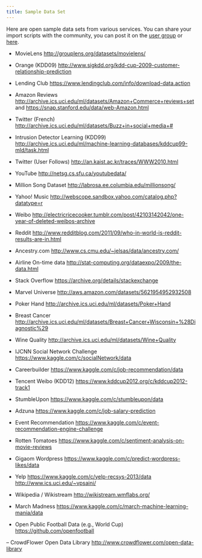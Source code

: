 ```yaml
---
title: Sample Data Set
---
```



Here are open sample data sets from various services. You can share your import
scripts with the community, you can post it on the [user
group](https://groups.google.com/forum/#!forum/predictionio-user) or
[here](../community/projects.html).

- MovieLens
http://grouplens.org/datasets/movielens/

- Orange (KDD09)
http://www.sigkdd.org/kdd-cup-2009-customer-relationship-prediction

- Lending Club
https://www.lendingclub.com/info/download-data.action

- Amazon Reviews
http://archive.ics.uci.edu/ml/datasets/Amazon+Commerce+reviews+set and
https://snap.stanford.edu/data/web-Amazon.html

- Twitter (French)
http://archive.ics.uci.edu/ml/datasets/Buzz+in+social+media+#

- Intrusion Detector Learning (KDD99)
http://archive.ics.uci.edu/ml/machine-learning-databases/kddcup99-mld/task.html

- Twitter (User Follows)
http://an.kaist.ac.kr/traces/WWW2010.html

- YouTube
http://netsg.cs.sfu.ca/youtubedata/

- Million Song Dataset
http://labrosa.ee.columbia.edu/millionsong/

- Yahoo! Music
http://webscope.sandbox.yahoo.com/catalog.php?datatype=r

- Weibo
http://electricricecooker.tumblr.com/post/42103142042/one-year-of-deleted-weibos-archive

- Reddit
http://www.redditblog.com/2011/09/who-in-world-is-reddit-results-are-in.html

- Ancestry.com
http://www.cs.cmu.edu/~jelsas/data/ancestry.com/

- Airline On-time data
http://stat-computing.org/dataexpo/2009/the-data.html

- Stack Overflow
https://archive.org/details/stackexchange

- Marvel Universe
http://aws.amazon.com/datasets/5621954952932508

- Poker Hand
http://archive.ics.uci.edu/ml/datasets/Poker+Hand

- Breast Cancer
http://archive.ics.uci.edu/ml/datasets/Breast+Cancer+Wisconsin+%28Diagnostic%29

- Wine Quality
http://archive.ics.uci.edu/ml/datasets/Wine+Quality

- IJCNN Social Network Challenge
https://www.kaggle.com/c/socialNetwork/data

- Careerbuilder
https://www.kaggle.com/c/job-recommendation/data

- Tencent Weibo (KDD12)
https://www.kddcup2012.org/c/kddcup2012-track1

- StumbleUpon
https://www.kaggle.com/c/stumbleupon/data

- Adzuna
https://www.kaggle.com/c/job-salary-prediction

- Event Recommendation
https://www.kaggle.com/c/event-recommendation-engine-challenge

- Rotten Tomatoes
https://www.kaggle.com/c/sentiment-analysis-on-movie-reviews

- Gigaom Wordpress
https://www.kaggle.com/c/predict-wordpress-likes/data

- Yelp
https://www.kaggle.com/c/yelp-recsys-2013/data
http://www.ics.uci.edu/~vpsaini/

- Wikipedia / Wikistream
http://wikistream.wmflabs.org/

- March Madness
https://www.kaggle.com/c/march-machine-learning-mania/data

- Open Public Football Data (e.g., World Cup)
https://github.com/openfootball

– CrowdFlower Open Data Library
http://www.crowdflower.com/open-data-library
